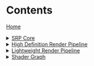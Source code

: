 <h1>Contents</h1>

<a href="https://github.com/Unity-Technologies/ScriptableRenderPipeline/wiki/">Home</a>

[//]: # "Core SRP"
<details>
<summary>
<a href="https://github.com/Unity-Technologies/ScriptableRenderPipeline/wiki/Core-SRP">SRP Core</a><br>
</summary>

<ul>
<a href="https://github.com/Unity-Technologies/ScriptableRenderPipeline/wiki/What-is-a-Render-Pipeline">What is a Render Pipeline</a><br>
<a href="https://github.com/Unity-Technologies/ScriptableRenderPipeline/wiki/What-is-a-Scriptable-Render-Pipeline">What is a Scriptable Render Pipeline</a><br>

<details>
<summary>
<a href="https://github.com/Unity-Technologies/ScriptableRenderPipeline/wiki/SRP-Overview">Rendering with SRP API</a>
</summary>
<ul>
<a href="https://github.com/Unity-Technologies/ScriptableRenderPipeline/wiki/SRP-Asset">The SRP Asset</a><br>
<a href="https://github.com/Unity-Technologies/ScriptableRenderPipeline/wiki/SRP-Instance">The SRP Instance</a><br>
<a href="https://github.com/Unity-Technologies/ScriptableRenderPipeline/wiki/SRP-Context">The Render Pipeline Context</a><br>
<a href="https://github.com/Unity-Technologies/ScriptableRenderPipeline/wiki/SRP-Culling">Culling</a><br>
<a href="https://github.com/Unity-Technologies/ScriptableRenderPipeline/wiki/SRP-Drawing">Drawing</a><br>
<a href="https://github.com/Unity-Technologies/ScriptableRenderPipeline/wiki/SRP-Editor">Editor Integration</a><br>
</ul>
</details>
<a href="https://github.com/Unity-Technologies/ScriptableRenderPipeline/wiki/XR-for-SRP">XR Support in SRP</a><br>
</ul>
</details>

[//]: # "HDRP"
<details>
<summary>
<a href="https://github.com/Unity-Technologies/ScriptableRenderPipeline/wiki/High-Definition-Render-Pipeline-overview">High Definition Render Pipeline</a>
</summary>

<ul>
<a href="https://blogs.unity3d.com/2018/09/24/the-high-definition-render-pipeline-getting-started-guide-for-artists/">HDRP Getting started for artists (Blog post)</a>
<details>
<summary>
<a href="https://github.com/Unity-Technologies/ScriptableRenderPipeline/wiki/Getting-started-with-HDRP">Getting Started</a>
</summary>
<ul>
<a href="https://github.com/Unity-Technologies/ScriptableRenderPipeline/wiki/Upgrading-to-HDRP">Upgrading to HDRP</a><br>
<a>Forward and Deferred Rendering</a><br>
</ul>
</details>

<details>
<summary>
<a>Scene Settings</a>
</summary>
<ul>
<a href="https://github.com/Unity-Technologies/ScriptableRenderPipeline/wiki/Volumes">Volumes</a><br>
<a href="https://github.com/Unity-Technologies/ScriptableRenderPipeline/wiki/HDRP-Visual-Environment">Visual Environment</a><br>
<a href="https://github.com/Unity-Technologies/ScriptableRenderPipeline/wiki/HDRP-Sky">Sky</a><br>
<a href="https://github.com/Unity-Technologies/ScriptableRenderPipeline/wiki/Atmospheric-Scattering">Atmospheric Scattering</a>
<a>HD Shadow Settings</a><br>
<a>Contact Shadows</a><br>
<a>Volumetric lighting controller</a><br>
<a href="https://github.com/Unity-Technologies/ScriptableRenderPipeline/wiki/Indirect-lighting-controller">Indirect lighting controller</a><br>
</ul>
</details>

<details>
<summary>
<a>Render Pipeline Settings</a>
</summary>
<ul>
<a href="https://github.com/Unity-Technologies/ScriptableRenderPipeline/wiki/HDRP-Asset">HDRP Asset</a><br>
<a href="https://github.com/Unity-Technologies/ScriptableRenderPipeline/wiki/Frame-Settings">Frame Settings</a><br>        
</ul>
</details>

<details>
<summary>
<a>Materials</a>
</summary>
<ul>

<details>
<summary>
<a>Shared Material Features</a><br>
</summary>
<ul>
<a>Surface Type</a><br>
<a>Double-Sided</a><br>
<a>Vertex Displacement</a>
<a>Tessellation</a><br>
<a>Ambient Occlusion</a><br>
<a>Specular Occlusion</a><br>
<a>Geometric AA</a><br>
<a>NormalMap AA</a><br>
<a>Alpha Cutoff</a><br>
</ul></details>

<a>Unlit</a><br>
<a href="https://github.com/Unity-Technologies/ScriptableRenderPipeline/wiki/Lit-Shader">Lit</a><br>
<a>Layered Lit</a><br>
<a>StackLit</a><br>
<a href="https://github.com/Unity-Technologies/ScriptableRenderPipeline/wiki/Terrain-Lit-Shader">Terrain Lit</a><br>
<a>Fabric</a><br>
<a>AXF</a>
<details>
<summary>
<a>Transparency</a><br>
</summary>
<ul>
<a>Material Priority</a><br>
<a>Blending Mode</a><br>
<a>Transparent Pass</a><br>
</ul>
</details>
<a>Subsurface Scattering</a><br>
</ul></details>
<details>
<summary>
<a>Lighting</a>
</summary>
<ul>
<a href="https://github.com/Unity-Technologies/ScriptableRenderPipeline/wiki/HDRP-Light-Component">HDRP Light</a><br>
<a>Light Layers</a><br>     
<a href="https://github.com/Unity-Technologies/ScriptableRenderPipeline/wiki/Environment-Lighting">Environment Lighting</a><br>
<a>Cube and Planar Reflection Probes</a><br> 
<details><summary>
<a href="https://github.com/Unity-Technologies/ScriptableRenderPipeline/wiki/Shadows">Shadows</a><br>  
</summary>
<ul>
<a href="https://github.com/Unity-Technologies/ScriptableRenderPipeline/wiki/Global-Shadow-Settings">Global Shadow Settings</a>
</ul>
</details>
<a href="https://github.com/Unity-Technologies/ScriptableRenderPipeline/wiki/Physical-light-units-and-intensities">Physical Light Units and Intensities</a><br>
<a>Reflection and Refraction</a><br>  
</ul>
</details>
<details>
<summary>
<a href="https://github.com/Unity-Technologies/ScriptableRenderPipeline/wiki/Renderers-Extensions">Renderers Extensions</a>
</details></summary>
<details><summary><a>Decals</a></summary>
<ul>
<a>Projector and Mesh Decal</a><br>
<a>Decal material</a><br>        
</ul>
</details>
<a href="https://github.com/Unity-Technologies/ScriptableRenderPipeline/wiki/Camera">Camera</a><br>
<a>Post-Processing</a>
<details><summary><a>Customising HDRP</a><br></summary>
<ul>
<a href="https://github.com/Unity-Technologies/ScriptableRenderPipeline/wiki/Camera-Relative-Rendering-in-HDRP">Camera-Relative rendering</a><br>
<a>RT Handle System</a><br>
<a>Creating Materials</a><br>
<a>Render Passes</a><br>
<a href="https://github.com/Unity-Technologies/ScriptableRenderPipeline/wiki/Writing-A-Custom-Sky-Renderer">Writing a Custom Sky Renderer</a><br>
<a>How To Extend HDRP</a><br>

<a href="https://github.com/Unity-Technologies/ScriptableRenderPipeline/wiki/How-motion-vector-work">How motion vector work?</a><br>

</ul>
</details>
<a>Render Pipeline Debugging</a><br>
<a href="https://github.com/Unity-Technologies/ScriptableRenderPipeline/wiki/VR-in-HDRP">VR in HDRP</a><br>
<a href="https://github.com/Unity-Technologies/ScriptableRenderPipeline/wiki/High-Definition-Render-Pipeline-FAQ">Frequently Asked Questions</a><br>
<a>Technical Publications</a><br>

</ul>
</details>
</details>

[//]: # "LWRP"

<details>
    <summary><a href="https://github.com/Unity-Technologies/ScriptableRenderPipeline/wiki/Lightweight-Render-Pipeline Overview">Lightweight Render Pipeline</a>
</summary>
    <ul><details>
        <summary><a href="https://github.com/Unity-Technologies/ScriptableRenderPipeline/wiki/Getting-started-with-LWRP">Getting Started</a></summary>
        <ul>
        <a href="https://github.com/Unity-Technologies/ScriptableRenderPipeline/wiki/Using-LWRP-in-a-new-Project">Using LWRP in a new Project</a><br>
        <a href="https://github.com/Unity-Technologies/ScriptableRenderPipeline/wiki/Installing-LWRP-into-an-existing-Project">Installing LWRP into an existing Project</a><br>
        <a href="https://github.com/Unity-Technologies/ScriptableRenderPipeline/wiki/Configuring-LWRP-for-use">Configuring LWRP for use</a><br>
        </ul>
    </details>
    <details>
        <summary><a>What's inside the LWRP?</a></summary>
        <ul>
        <a>LWRP flowchart</a><br>
        <a>The LWRP Asset</a><br>
        <a>Lighting</a><br>
        <a>Camera</a><br>
        </ul>
    </details>
    <details>
        <summary><a>Shader library</a></summary>
        <ul>
        <a>Shader Built-in vars</a><br>
        <a>Core LWRP Shader API</a><br>
        <a>Custom Shader Examples</a><br>
        </ul>
    </details>
    <details>
        <summary><a>Built-in shaders</a></summary>
        <ul>
        <a>Lit</a><br>
        <a href="https://github.com/Unity-Technologies/ScriptableRenderPipeline/wiki/Simple-Lit-shader">Simple Lit</a><br>
        <a href="https://github.com/Unity-Technologies/ScriptableRenderPipeline/wiki/Unlit-shader">Unlit</a><br>
        </ul>
     </details>    
     <details>
        <summary><a>Built-in particles</a></summary>
        <ul>
        <a>Physically based</a><br> 
        <a>Standard Lit</a><br>
        <a>Unlit</a><br>
        </ul>
     </details>  
     <details>
        <summary><a>Terrain</a></summary>      
     </details>
     <details> 
         <summary><a>Shader Stripping</a></summary>
    </details>
    <details>
        <summary><a>Integration with Shader Graph</a></summary>
        <ul>
        <a>How to Shader Graph 1-1 with LW</a>
        </ul>
    </details>
    <details>
        <summary><a>Integration with Post-Processing</a></summary>
    </details>
 </ul></details>


[//]: # "SHADER GRAPH"

<details>
<summary><a href="https://github.com/Unity-Technologies/ScriptableRenderPipeline/wiki/Shader-Graph">Shader Graph</a>
</summary>
<ul>

<details><summary>
<a href="https://github.com/Unity-Technologies/ScriptableRenderPipeline/wiki/Getting-Started-with-Shader-Graph">Getting Started</a><br></summary>
<ul>
<a href="https://github.com/Unity-Technologies/ScriptableRenderPipeline/wiki/Shader-Graph-Window">Shader Graph Window</a><br>
<a href="https://github.com/Unity-Technologies/ScriptableRenderPipeline/wiki/Blackboard">Blackboard</a><br>
<a href="https://github.com/Unity-Technologies/ScriptableRenderPipeline/wiki/Master-Preview">Master Preview</a><br>
<a href="https://github.com/Unity-Technologies/ScriptableRenderPipeline/wiki/Create-Node-Menu">Create Node Menu</a><br>
<a href="https://github.com/Unity-Technologies/ScriptableRenderPipeline/wiki/Shader-Graph-Asset">Shader Graph Asset</a><br><a href="https://github.com/Unity-Technologies/ScriptableRenderPipeline/wiki/Custom-Nodes-With-CodeFunctionNode">Custom Nodes with CodeFunctionNode</a></ul>
</details>



[//]: # "SUB-GRAPH"

<details><summary><a href="https://github.com/Unity-Technologies/ScriptableRenderPipeline/wiki/Sub-graph">Sub-graph</a>
</summary>
<ul><a href="https://github.com/Unity-Technologies/ScriptableRenderPipeline/wiki/Sub-graph-Asset">Sub-graph Asset</a><br>
</ul></details>

[//]: # "NODE"

<details><summary><a href="https://github.com/Unity-Technologies/ScriptableRenderPipeline/wiki/Node">Node</a>
</summary>
<ul><a href="https://github.com/Unity-Technologies/ScriptableRenderPipeline/wiki/Port">Port</a><br>
<a href="https://github.com/Unity-Technologies/ScriptableRenderPipeline/wiki/Edge">Edge</a><br>
<a href="https://github.com/Unity-Technologies/ScriptableRenderPipeline/wiki/Master-Node">Master Node</a><br></ul>
</details>

[//]: # "DATA"

<details><summary><a href="https://github.com/Unity-Technologies/ScriptableRenderPipeline/wiki/Data">Data</a>
</summary>
<ul><a href="https://github.com/Unity-Technologies/ScriptableRenderPipeline/wiki/Property-Types">Property Types</a><br>
<a href="https://github.com/Unity-Technologies/ScriptableRenderPipeline/wiki/Data-Types">Data Types</a><br>
<a href="https://github.com/Unity-Technologies/ScriptableRenderPipeline/wiki/Port-Bindings">Port Bindings</a><br>
</ul></details>

[//]: # "NODE LIBRARY"

<details><summary><a href="https://github.com/Unity-Technologies/ScriptableRenderPipeline/wiki/Node-Library">Node Library</a>
</summary>
<ul>
<details><summary><a href="https://github.com/Unity-Technologies/ScriptableRenderPipeline/wiki/Artistic-Nodes">Artistic</a></summary>
<ul>
<details><summary>Adjustment</summary>
<ul>
<a href="https://github.com/Unity-Technologies/ScriptableRenderPipeline/wiki/Channel-Mixer-Node">Channel Mixer</a><br>
<a href="https://github.com/Unity-Technologies/ScriptableRenderPipeline/wiki/Contrast-Node">Contrast</a><br>
<a href="https://github.com/Unity-Technologies/ScriptableRenderPipeline/wiki/Hue-Node">Hue</a><br>
<a href="https://github.com/Unity-Technologies/ScriptableRenderPipeline/wiki/Invert-Colors-Node">Invert Colors</a><br>
<a href="https://github.com/Unity-Technologies/ScriptableRenderPipeline/wiki/Replace-Color-Node">Replace Color</a><br>
<a href="https://github.com/Unity-Technologies/ScriptableRenderPipeline/wiki/Saturation-Node">Saturation</a><br>
<a href="https://github.com/Unity-Technologies/ScriptableRenderPipeline/wiki/White-Balance-Node">White Balance</a><br>
</ul>
</details>

<details><summary>Blend</summary>
<ul><a href="https://github.com/Unity-Technologies/ScriptableRenderPipeline/wiki/Blend-Node">Blend</a><br>
</ul></details>
<details><summary>Filter</summary>
<ul><a href="https://github.com/Unity-Technologies/ScriptableRenderPipeline/wiki/Dither-Node">Dither</a><br>
</ul></details>
<details><summary>Mask</summary>
<ul><a href="https://github.com/Unity-Technologies/ScriptableRenderPipeline/wiki/Channel-Mask-Node">Channel Mask</a><br>
<a href="https://github.com/Unity-Technologies/ScriptableRenderPipeline/wiki/Color-Mask-Node">Color Mask</a><br></ul>
</details>
<details><summary>Normal</summary>
<ul><a href="https://github.com/Unity-Technologies/ScriptableRenderPipeline/wiki/Normal-Blend-Node">Normal Blend</a><br>
<a href="https://github.com/Unity-Technologies/ScriptableRenderPipeline/wiki/Normal-Create-Node">Normal Create</a><br>
<a href="https://github.com/Unity-Technologies/ScriptableRenderPipeline/wiki/Normal-Strength-Node">Normal Strength</a><br>
<a href="https://github.com/Unity-Technologies/ScriptableRenderPipeline/wiki/Normal-Unpack-Node">Normal Unpack</a><br>
</ul></details>
<details><summary>Utility</summary>
<ul><a href="https://github.com/Unity-Technologies/ScriptableRenderPipeline/wiki/Colorspace-Conversion-Node">Colorspace Conversion</a><br>
</ul></details>
</ul>
</details>



<details><summary><a href="https://github.com/Unity-Technologies/ScriptableRenderPipeline/wiki/Channel-Nodes">Channel</a></summary>
<ul>
<a href="https://github.com/Unity-Technologies/ScriptableRenderPipeline/wiki/Combine-Node">Combine</a><br>
<a href="https://github.com/Unity-Technologies/ScriptableRenderPipeline/wiki/Flip-Node">Flip</a><br>
<a href="https://github.com/Unity-Technologies/ScriptableRenderPipeline/wiki/Split-Node">Split</a><br>
<a href="https://github.com/Unity-Technologies/ScriptableRenderPipeline/wiki/Swizzle-Node">Swizzle</a><br>
</ul>
</details>

<details><summary><a href="https://github.com/Unity-Technologies/ScriptableRenderPipeline/wiki/Input-Nodes">Input</a></summary>
<ul>
<details><summary>Basic</summary>
<ul>
<a href="https://github.com/Unity-Technologies/ScriptableRenderPipeline/wiki/Boolean-Node">Boolean</a><br>
<a href="https://github.com/Unity-Technologies/ScriptableRenderPipeline/wiki/Color-Node">Color</a><br>
<a href="https://github.com/Unity-Technologies/ScriptableRenderPipeline/wiki/Constant-Node">Constant</a><br>
<a href="https://github.com/Unity-Technologies/ScriptableRenderPipeline/wiki/Integer-Node">Integer</a><br>
<a href="https://github.com/Unity-Technologies/ScriptableRenderPipeline/wiki/Slider-Node">Slider</a><br>
<a href="https://github.com/Unity-Technologies/ScriptableRenderPipeline/wiki/Time-Node">Time</a><br>
<a href="https://github.com/Unity-Technologies/ScriptableRenderPipeline/wiki/Vector-1-Node">Vector 1</a><br>
<a href="https://github.com/Unity-Technologies/ScriptableRenderPipeline/wiki/Vector-2-Node">Vector 2</a><br>
<a href="https://github.com/Unity-Technologies/ScriptableRenderPipeline/wiki/Vector-3-Node">Vector 3</a><br>
<a href="https://github.com/Unity-Technologies/ScriptableRenderPipeline/wiki/Vector-4-Node">Vector 4</a><br>
</ul>
</details>
<details><summary>Geometry</summary>
<ul>
<a href="https://github.com/Unity-Technologies/ScriptableRenderPipeline/wiki/Bitangent-Vector-Node">Bitangent Vector</a><br>
<a href="https://github.com/Unity-Technologies/ScriptableRenderPipeline/wiki/Normal-Vector-Node">Normal Vector</a><br>
<a href="https://github.com/Unity-Technologies/ScriptableRenderPipeline/wiki/Position-Node">Position</a><br>
<a href="https://github.com/Unity-Technologies/ScriptableRenderPipeline/wiki/Screen-Position-Node">Screen Position</a><br>
<a href="https://github.com/Unity-Technologies/ScriptableRenderPipeline/wiki/Tangent-Vector-Node">Tangent Vector</a><br>
<a href="https://github.com/Unity-Technologies/ScriptableRenderPipeline/wiki/UV-Node">UV</a><br>
<a href="https://github.com/Unity-Technologies/ScriptableRenderPipeline/wiki/Vertex-Color-Node">Vertex Color</a><br>
<a href="https://github.com/Unity-Technologies/ScriptableRenderPipeline/wiki/View-Direction-Node">View Direction</a><br>
</ul>
</details>
<details><summary>Matrix</summary>
<ul><a href="https://github.com/Unity-Technologies/ScriptableRenderPipeline/wiki/Matrix-2x2-Node">Matrix 2x2</a><br>
<a href="https://github.com/Unity-Technologies/ScriptableRenderPipeline/wiki/Matrix-3x3-Node">Matrix 3x3</a><br>
<a href="https://github.com/Unity-Technologies/ScriptableRenderPipeline/wiki/Matrix-4x4-Node">Matrix 4x4</a><br>
<a href="https://github.com/Unity-Technologies/ScriptableRenderPipeline/wiki/Transformation-Matrix-Node">Transformation Matrix</a><br></ul>
</details>
<details><summary>PBR</summary>
<ul><a href="https://github.com/Unity-Technologies/ScriptableRenderPipeline/wiki/Dielectric-Specular-Node">Dielectric Specular</a><br>
<a href="https://github.com/Unity-Technologies/ScriptableRenderPipeline/wiki/Metal-Reflectance-Node">Metal Reflectance</a><br></ul>
</details>
<details><summary>Scene</summary>
<ul><a href="https://github.com/Unity-Technologies/ScriptableRenderPipeline/wiki/Ambient-Node">Ambient</a><br>
<a href="https://github.com/Unity-Technologies/ScriptableRenderPipeline/wiki/Camera-Node">Camera</a><br>
<a href="https://github.com/Unity-Technologies/ScriptableRenderPipeline/wiki/Fog-Node">Fog</a><br>
<a href="https://github.com/Unity-Technologies/ScriptableRenderPipeline/wiki/Light-Probe-Node">Light Probe</a><br>
<a href="https://github.com/Unity-Technologies/ScriptableRenderPipeline/wiki/Object-Node">Object</a><br>
<a href="https://github.com/Unity-Technologies/ScriptableRenderPipeline/wiki/Reflection-Probe-Node">Reflection Probe</a><br>
<a href="https://github.com/Unity-Technologies/ScriptableRenderPipeline/wiki/Screen-Node">Screen</a><br></ul>
</details>
<details><summary>Texture</summary>
<ul><a href="https://github.com/Unity-Technologies/ScriptableRenderPipeline/wiki/Cubemap-Asset-Node">Cubemap Asset</a><br>
<a href="https://github.com/Unity-Technologies/ScriptableRenderPipeline/wiki/Sample-Cubemap-Node">Sample Cubemap</a><br>
<a href="https://github.com/Unity-Technologies/ScriptableRenderPipeline/wiki/Sample-Texture-2D-Node">Sample Texture 2D</a><br>
<a href="https://github.com/Unity-Technologies/ScriptableRenderPipeline/wiki/Sampler-State-Node">Sampler State</a><br>
<a href="https://github.com/Unity-Technologies/ScriptableRenderPipeline/wiki/Texture-2D-Asset-Node">Texture 2D Asset</a><br></ul>
</details>
</ul>
</details>

<details><summary><a href="https://github.com/Unity-Technologies/ScriptableRenderPipeline/wiki/Master-Nodes">Master</a></summary>
<ul><a href="https://github.com/Unity-Technologies/ScriptableRenderPipeline/wiki/PBR-Master-Node">PBR</a><br>
<a href="https://github.com/Unity-Technologies/ScriptableRenderPipeline/wiki/Unlit-Master-Node">Unlit</a><br></ul>
</details>

<details><summary><a href="https://github.com/Unity-Technologies/ScriptableRenderPipeline/wiki/Math-Nodes">Math</a></summary>
<ul><details><summary>Basic</summary>
<ul><a href="https://github.com/Unity-Technologies/ScriptableRenderPipeline/wiki/Add-Node">Add</a><br>
<a href="https://github.com/Unity-Technologies/ScriptableRenderPipeline/wiki/Divide-Node">Divide</a><br>
<a href="https://github.com/Unity-Technologies/ScriptableRenderPipeline/wiki/Multiply-Node">Multiply</a><br>
<a href="https://github.com/Unity-Technologies/ScriptableRenderPipeline/wiki/Power-Node">Power</a><br>
<a href="https://github.com/Unity-Technologies/ScriptableRenderPipeline/wiki/Square-Root-Node">Square Root</a><br>
<a href="https://github.com/Unity-Technologies/ScriptableRenderPipeline/wiki/Subtract-Node">Subtract</a><br></ul>
</details>
<details><summary>Advanced</summary>
<ul><a href="https://github.com/Unity-Technologies/ScriptableRenderPipeline/wiki/Absolute-Node">Absolute</a><br>
<a href="https://github.com/Unity-Technologies/ScriptableRenderPipeline/wiki/Exponential-Node">Exponential</a><br>
<a href="https://github.com/Unity-Technologies/ScriptableRenderPipeline/wiki/Length-Node">Length</a><br>
<a href="https://github.com/Unity-Technologies/ScriptableRenderPipeline/wiki/Log-Node">Log</a><br>
<a href="https://github.com/Unity-Technologies/ScriptableRenderPipeline/wiki/Modulo-Node">Modulo</a><br>
<a href="https://github.com/Unity-Technologies/ScriptableRenderPipeline/wiki/Negate-Node">Negate</a><br>
<a href="https://github.com/Unity-Technologies/ScriptableRenderPipeline/wiki/Normalize-Node">Normalize</a><br>
<a href="https://github.com/Unity-Technologies/ScriptableRenderPipeline/wiki/Posterize-Node">Posterize</a><br>
<a href="https://github.com/Unity-Technologies/ScriptableRenderPipeline/wiki/Reciprocal-Node">Reciprocal</a><br>
<a href="https://github.com/Unity-Technologies/ScriptableRenderPipeline/wiki/Reciprocal-Square-Root-Node">Reciprocal Square Root</a><br></ul>
</details>
<details><summary>Derivative</summary>
<ul><a href="https://github.com/Unity-Technologies/ScriptableRenderPipeline/wiki/DDX-Node">DDX</a><br>
<a href="https://github.com/Unity-Technologies/ScriptableRenderPipeline/wiki/DDXY-Node">DDXY</a><br>
<a href="https://github.com/Unity-Technologies/ScriptableRenderPipeline/wiki/DDY-Node">DDY</a><br></ul>
</details>
<details><summary>Interpolation</summary>
<ul><a href="https://github.com/Unity-Technologies/ScriptableRenderPipeline/wiki/Inverse-Lerp-Node">Inverse Lerp</a><br>
<a href="https://github.com/Unity-Technologies/ScriptableRenderPipeline/wiki/Lerp-Node">Lerp</a><br>
<a href="https://github.com/Unity-Technologies/ScriptableRenderPipeline/wiki/Smoothstep-Node">Smoothstep</a><br></ul>
</details>
<details><summary>Matrix</summary>
<ul><a href="https://github.com/Unity-Technologies/ScriptableRenderPipeline/wiki/Matrix-Construction-Node">Matrix Construction</a><br>
<a href="https://github.com/Unity-Technologies/ScriptableRenderPipeline/wiki/Matrix-Determinant-Node">Matrix Determinant</a><br>
<a href="https://github.com/Unity-Technologies/ScriptableRenderPipeline/wiki/Matrix-Split-Node">Matrix Split</a><br>
<a href="https://github.com/Unity-Technologies/ScriptableRenderPipeline/wiki/Matrix-Transpose-Node">Matrix Transpose</a><br></ul>
</details>
<details><summary>Range</summary>
<ul><a href="https://github.com/Unity-Technologies/ScriptableRenderPipeline/wiki/Clamp-Node">Clamp</a><br>
<a href="https://github.com/Unity-Technologies/ScriptableRenderPipeline/wiki/Fraction-Node">Fraction</a><br>
<a href="https://github.com/Unity-Technologies/ScriptableRenderPipeline/wiki/Maximum-Node">Maximum</a><br>
<a href="https://github.com/Unity-Technologies/ScriptableRenderPipeline/wiki/Minimum-Node">Minimum</a><br>
<a href="https://github.com/Unity-Technologies/ScriptableRenderPipeline/wiki/One-Minus-Node">One Minus</a><br>
<a href="https://github.com/Unity-Technologies/ScriptableRenderPipeline/wiki/Random-Range-Node">Random Range</a><br>
<a href="https://github.com/Unity-Technologies/ScriptableRenderPipeline/wiki/Remap-Node">Remap</a><br>
<a href="https://github.com/Unity-Technologies/ScriptableRenderPipeline/wiki/Saturate-Node">Saturate</a><br></ul>
</details>
<details><summary>Round</summary>
<ul><a href="https://github.com/Unity-Technologies/ScriptableRenderPipeline/wiki/Ceiling-Node">Ceiling</a><br>
<a href="https://github.com/Unity-Technologies/ScriptableRenderPipeline/wiki/Floor-Node">Floor</a><br>
<a href="https://github.com/Unity-Technologies/ScriptableRenderPipeline/wiki/Round-Node">Round</a><br>
<a href="https://github.com/Unity-Technologies/ScriptableRenderPipeline/wiki/Sign-Node">Sign</a><br>
<a href="https://github.com/Unity-Technologies/ScriptableRenderPipeline/wiki/Step-Node">Step</a><br>
<a href="https://github.com/Unity-Technologies/ScriptableRenderPipeline/wiki/Truncate-Node">Truncate</a><br></ul>
</details>
<details><summary>Trigonometry</summary>
<ul><a href="https://github.com/Unity-Technologies/ScriptableRenderPipeline/wiki/Arccosine-Node">Arccosine</a><br>
<a href="https://github.com/Unity-Technologies/ScriptableRenderPipeline/wiki/Arcsine-Node">Arcsine</a><br>
<a href="https://github.com/Unity-Technologies/ScriptableRenderPipeline/wiki/Arctangent-Node">Arctangent</a><br>
<a href="https://github.com/Unity-Technologies/ScriptableRenderPipeline/wiki/Arctangent2-Node">Arctangent2</a><br>
<a href="https://github.com/Unity-Technologies/ScriptableRenderPipeline/wiki/Cosine-Node">Cosine</a><br>
<a href="https://github.com/Unity-Technologies/ScriptableRenderPipeline/wiki/Degrees-To-Radians-Node">Degrees To Radians</a><br>
<a href="https://github.com/Unity-Technologies/ScriptableRenderPipeline/wiki/Hyperbolic-Cosine-Node">Hyperbolic Cosine</a><br>
<a href="https://github.com/Unity-Technologies/ScriptableRenderPipeline/wiki/Hyperbolic-Sine-Node">Hyperbolic Sine</a><br>
<a href="https://github.com/Unity-Technologies/ScriptableRenderPipeline/wiki/Hyperbolic-Tangent-Node">Hyperbolic Tangent</a><br>
<a href="https://github.com/Unity-Technologies/ScriptableRenderPipeline/wiki/Radians-To-Degrees-Node">Radians To Degrees</a><br>
<a href="https://github.com/Unity-Technologies/ScriptableRenderPipeline/wiki/Sine-Node">Sine</a><br>
<a href="https://github.com/Unity-Technologies/ScriptableRenderPipeline/wiki/Tangent-Node">Tangent</a><br></ul>
</details>
<details><summary>Vector</summary>
<ul><a href="https://github.com/Unity-Technologies/ScriptableRenderPipeline/wiki/Cross-Product-Node">Cross Product</a><br>
<a href="https://github.com/Unity-Technologies/ScriptableRenderPipeline/wiki/Distance-Node">Distance</a><br>
<a href="https://github.com/Unity-Technologies/ScriptableRenderPipeline/wiki/Dot-Product-Node">Dot Product</a><br>
<a href="https://github.com/Unity-Technologies/ScriptableRenderPipeline/wiki/Fresnel-Effect-Node">Fresnel Effect</a><br>
<a href="https://github.com/Unity-Technologies/ScriptableRenderPipeline/wiki/Projection-Node">Projection</a><br>
<a href="https://github.com/Unity-Technologies/ScriptableRenderPipeline/wiki/Rejection-Node">Rejection</a><br>
<a href="https://github.com/Unity-Technologies/ScriptableRenderPipeline/wiki/Transform-Node">Transform</a><br></ul>
</details>
</ul></details>

<details><summary><a href="https://github.com/Unity-Technologies/ScriptableRenderPipeline/wiki/Procedural-Nodes">Procedural</a></summary>
<ul><a href="https://github.com/Unity-Technologies/ScriptableRenderPipeline/wiki/Checkerboard-Node">Checkerboard</a></ul>

<details><summary>Noise</summary>
<ul><a href="https://github.com/Unity-Technologies/ScriptableRenderPipeline/wiki/Gradient-Noise-Node">Gradient Noise</a><br>
<a href="https://github.com/Unity-Technologies/ScriptableRenderPipeline/wiki/Simple-Noise-Node">Simple Noise</a><br>
<a href="https://github.com/Unity-Technologies/ScriptableRenderPipeline/wiki/Voronoi-Node">Voronoi</a><br></ul>
</details>
<details><summary>Shape</summary>
<ul><a href="https://github.com/Unity-Technologies/ScriptableRenderPipeline/wiki/Ellipse-Node">Ellipse</a><br>
<a href="https://github.com/Unity-Technologies/ScriptableRenderPipeline/wiki/Polygon-Node">Polygon</a><br>
<a href="https://github.com/Unity-Technologies/ScriptableRenderPipeline/wiki/Rectangle-Node">Rectangle</a><br>
<a href="https://github.com/Unity-Technologies/ScriptableRenderPipeline/wiki/Rounded-Rectangle-Node">Rounded Rectangle</a><br></ul>
</details>
</details>

<details><summary><a href="https://github.com/Unity-Technologies/ScriptableRenderPipeline/wiki/Utility-Nodes">Utility</a></summary>
<ul><a href="https://github.com/Unity-Technologies/ScriptableRenderPipeline/wiki/Preview-Node">Preview</a><br>
<a href="https://github.com/Unity-Technologies/ScriptableRenderPipeline/wiki/Sub-graph-Node">Sub-graph</a><br>
</ul>
<details><summary>Logic</summary>
<ul><a href="https://github.com/Unity-Technologies/ScriptableRenderPipeline/wiki/All-Node">All</a><br>
<a href="https://github.com/Unity-Technologies/ScriptableRenderPipeline/wiki/And-Node">And</a><br>
<a href="https://github.com/Unity-Technologies/ScriptableRenderPipeline/wiki/Any-Node">Any</a><br>
<a href="https://github.com/Unity-Technologies/ScriptableRenderPipeline/wiki/Branch-Node">Branch</a><br>
<a href="https://github.com/Unity-Technologies/ScriptableRenderPipeline/wiki/Comparison-Node">Comparison</a><br>
<a href="https://github.com/Unity-Technologies/ScriptableRenderPipeline/wiki/Is-Infinite-Node">Is Infinite</a><br>
<a href="https://github.com/Unity-Technologies/ScriptableRenderPipeline/wiki/Is-NaN-Node">Is NaN</a><br>
<a href="https://github.com/Unity-Technologies/ScriptableRenderPipeline/wiki/Nand-Node">Nand</a><br>
<a href="https://github.com/Unity-Technologies/ScriptableRenderPipeline/wiki/Not-Node">Not</a><br>
<a href="https://github.com/Unity-Technologies/ScriptableRenderPipeline/wiki/Or-Node">Or</a><br></ul>
</details>
</details>
</ul>
<ul>
<details><summary><a href="https://github.com/Unity-Technologies/ScriptableRenderPipeline/wiki/UV-Nodes">UV</a></summary>
<ul><a href="https://github.com/Unity-Technologies/ScriptableRenderPipeline/wiki/Flipbook-Node">Flipbook</a><br>
<a href="https://github.com/Unity-Technologies/ScriptableRenderPipeline/wiki/Polar-Coordinates-Node">Polar Coordinates</a><br>
<a href="https://github.com/Unity-Technologies/ScriptableRenderPipeline/wiki/Radial-Shear-Node">Radial Shear</a><br>
<a href="https://github.com/Unity-Technologies/ScriptableRenderPipeline/wiki/Rotate-Node">Rotate</a><br>
<a href="https://github.com/Unity-Technologies/ScriptableRenderPipeline/wiki/Spherize-Node">Spherize</a><br>
<a href="https://github.com/Unity-Technologies/ScriptableRenderPipeline/wiki/Tiling-And-Offset-Node">Tiling And Offset</a><br>
<a href="https://github.com/Unity-Technologies/ScriptableRenderPipeline/wiki/Triplanar-Node">Triplanar</a><br>
<a href="https://github.com/Unity-Technologies/ScriptableRenderPipeline/wiki/Twirl-Node">Twirl</a><br></ul>
</details>
</ul>
</details>

<details><summary><a href="https://github.com/Unity-Technologies/ScriptableRenderPipeline/wiki/Scripting-API">Scripting API</a>
</summary>
<ul><details><summary><a href="https://github.com/Unity-Technologies/ScriptableRenderPipeline/wiki/CodeFunctionNode">CodeFunctionNode</a>
</summary>
<ul><a href="https://github.com/Unity-Technologies/ScriptableRenderPipeline/wiki/CodeFunctionNode-Port-Types">Port Types</a><br>
<a href="https://github.com/Unity-Technologies/ScriptableRenderPipeline/wiki/SlotAttribute">SlotAttribute</a><br>
<a href="https://github.com/Unity-Technologies/ScriptableRenderPipeline/wiki/Binding">Binding</a><br>
<a href="https://github.com/Unity-Technologies/ScriptableRenderPipeline/wiki/GetFunctionToConvert">GetFunctionToConvert</a><br></ul>
</details></ul>
</details>
</ul>
</details>